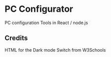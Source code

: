 # PC Configurator

PC configuration Tools in React / node.js

## Credits

HTML for the Dark mode Switch from W3Schools